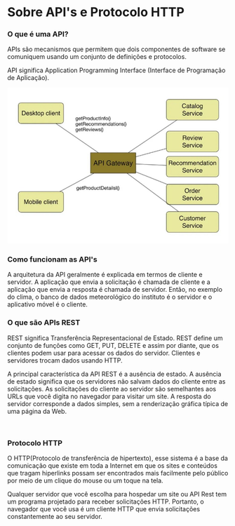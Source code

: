 <h1>Sobre API's e Protocolo HTTP</h1>

<h3>O que é uma API?</h3>
<p>APIs são mecanismos que permitem que dois componentes de software se comuniquem usando um conjunto de definições e protocolos. </p>

<p>API significa Application Programming Interface (Interface de Programação de Aplicação).</p>

<img src="../assets/WhatsApp Image 2023-10-17 at 8.49.14 PM.jpeg">

<h3>Como funcionam as API's</h3>
<p>A arquitetura da API geralmente é explicada em termos de cliente e servidor. A aplicação que envia a solicitação é chamada de cliente e a aplicação que envia a resposta é chamada de servidor. Então, no exemplo do clima, o banco de dados meteorológico do instituto é o servidor e o aplicativo móvel é o cliente. </p>


<h3>O que são APIs REST</h3>
<p>REST significa Transferência Representacional de Estado. REST define um conjunto de funções como GET, PUT, DELETE e assim por diante, que os clientes podem usar para acessar os dados do servidor. Clientes e servidores trocam dados usando HTTP.</p>
<p>A principal característica da API REST é a ausência de estado. A ausência de estado significa que os servidores não salvam dados do cliente entre as solicitações. As solicitações do cliente ao servidor são semelhantes aos URLs que você digita no navegador para visitar um site. A resposta do servidor corresponde a dados simples, sem a renderização gráfica típica de uma página da Web.</p>

<br>

<h3>Protocolo HTTP</h3>
<p>O HTTP(Protocolo de transferência de hipertexto), esse sistema é a base da comunicação que existe em toda a Internet em que os sites e conteúdos que tragam hiperlinks possam ser encontrados mais facilmente pelo público por meio de um clique do mouse ou um toque na tela.</p>
<p>Qualquer servidor que você escolha para hospedar um site ou API Rest tem um programa projetado para receber solicitações HTTP. Portanto, o navegador que você usa é um cliente HTTP que envia solicitações constantemente ao seu servidor.</p>



